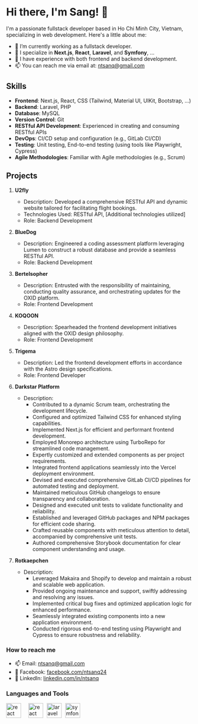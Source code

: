 # Hi there, I'm Sang! 👋

I'm a passionate fullstack developer based in Ho Chi Minh City, Vietnam, specializing in web development. Here's a little about me:

- 🔭 I’m currently working as a fullstack developer.
- 🌱 I specialize in **Next.js**, **React**, **Laravel**, and **Symfony**, ...
- 💼 I have experience with both frontend and backend development.
- 📫 You can reach me via email at: [ntsanq@gmail.com](mailto:ntsanq@gmail.com)

## Skills

- **Frontend**: Next.js, React, CSS (Tailwind, Material UI, UIKit, Bootstrap, ...)
- **Backend**: Laravel, PHP
- **Database**: MySQL
- **Version Control**: Git
- **RESTful API Development**: Experienced in creating and consuming RESTful APIs
- **DevOps**: CI/CD setup and configuration (e.g., GitLab CI/CD)
- **Testing**: Unit testing, End-to-end testing (using tools like Playwright, Cypress)
- **Agile Methodologies**: Familiar with Agile methodologies (e.g., Scrum)


## Projects

1. **U2fly**
    - Description: Developed a comprehensive RESTful API and dynamic website tailored for facilitating flight bookings.
    - Technologies Used: RESTful API, [Additional technologies utilized]
    - Role: Backend Development

2. **BlueDog**
    - Description: Engineered a coding assessment platform leveraging Lumen to construct a robust database and provide a seamless RESTful API.
    - Role: Backend Development

3. **Bertelsopher**
    - Description: Entrusted with the responsibility of maintaining, conducting quality assurance, and orchestrating updates for the OXID platform.
    - Role: Frontend Development

4. **KOQOON**
    - Description: Spearheaded the frontend development initiatives aligned with the OXID design philosophy.
    - Role: Frontend Development

5. **Trigema**
    - Description: Led the frontend development efforts in accordance with the Astro design specifications.
    - Role: Frontend Developer

6. **Darkstar Platform**
    - Description:
        - Contributed to a dynamic Scrum team, orchestrating the development lifecycle.
        - Configured and optimized Tailwind CSS for enhanced styling capabilities.
        - Implemented Next.js for efficient and performant frontend development.
        - Employed Monorepo architecture using TurboRepo for streamlined code management.
        - Expertly customized and extended components as per project requirements.
        - Integrated frontend applications seamlessly into the Vercel deployment environment.
        - Devised and executed comprehensive GitLab CI/CD pipelines for automated testing and deployment.
        - Maintained meticulous GitHub changelogs to ensure transparency and collaboration.
        - Designed and executed unit tests to validate functionality and reliability.
        - Established and leveraged GitHub packages and NPM packages for efficient code sharing.
        - Crafted reusable components with meticulous attention to detail, accompanied by comprehensive unit tests.
        - Authored comprehensive Storybook documentation for clear component understanding and usage.

7. **Rotkaepchen**
    - Description:
        - Leveraged Makaira and Shopify to develop and maintain a robust and scalable web application.
        - Provided ongoing maintenance and support, swiftly addressing and resolving any issues.
        - Implemented critical bug fixes and optimized application logic for enhanced performance.
        - Seamlessly integrated existing components into a new application environment.
        - Conducted rigorous end-to-end testing using Playwright and Cypress to ensure robustness and reliability.

            
### How to reach me
- 📫 Email: [ntsanq@gmail.com](mailto:ntsanq@gmail.com)
- 📱 Facebook: [facebook.com/ntsanq24](https://facebook.com/ntsanq24)
- 💼 LinkedIn: [linkedin.com/in/ntsanq](https://linkedin.com/in/ntsanq)

[//]: # (### Spotify Playing 🎧)
[//]: # ([![Spotify]&#40;https://novatorem.vercel.app/api/spotify?background_color=0d1117&border_color=ffffff&#41;]&#40;https://open.spotify.com/user/31zlz6u7ti3a2jpx4y6ketovsnga&#41;)

### Languages and Tools
<p style="display: flex; gap: 10px;">
	<a href="https://nextjs.org/" target="_blank" rel="noreferrer"> <img src="https://static-00.iconduck.com/assets.00/nextjs-icon-1024x617-rl2bcqfj.png" alt="react" width="40" height="40"/> <a/>
	<a href="https://react.dev/" target="_blank" rel="noreferrer"> <img src="https://upload.wikimedia.org/wikipedia/commons/thumb/a/a7/React-icon.svg/1200px-React-icon.svg.png" alt="react" width="40" height="40"/> </a>
	<a href="https://laravel.com/" target="_blank" rel="noreferrer"> <img src="https://static-00.iconduck.com/assets.00/laravel-icon-497x512-uwybstke.png" alt="laravel" width="40" height="40"/> </a>
	<a href="https://symfony.com/" target="_blank" rel="noreferrer"> <img src="https://cdn.jsdelivr.net/gh/devicons/devicon/icons/symfony/symfony-original.svg" alt="symfony" width="40" height="40"/> </a>	
</p>
